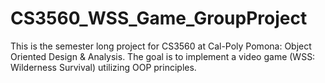 # CS3560_WSS_Game_GroupProject
This is the semester long project for CS3560 at Cal-Poly Pomona: Object Oriented Design &amp; Analysis. The goal is to implement a video game (WSS: Wilderness Survival) utilizing OOP principles.
